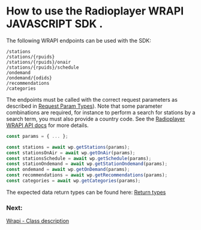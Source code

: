 # How to use the Radioplayer WRAPI JAVASCRIPT SDK .

The following WRAPI endpoints can be used with the SDK:

`/stations`  
`/stations/{rpuids}`  
`/stations/{rpuids}/onair`  
`/stations/{rpuids}/schedule`  
`/ondemand`  
`/ondemand/{odids}`  
`/recommendations`  
`/categories`

The endpoints must be called with the correct request parameters as described in
[Request Param Types](requesttypes.md)). Note that some parameter combinations are required, for instance to 
perform a search for stations by a search term, you must also provide a country code. See the [Radioplayer WRAPI API docs](http://docs.api.radioplayer.org/) for more details.

```javascript
const params = { ... };

const stations = await wp.getStations(params);
const stationsOnAir = await wp.getOnAir(params);
const stationsSchedule = await wp.getSchedule(params);
const stationOndemand = await wp.getStationOndemand(params);
const ondemand = await wp.getOnDemand(params);
const recommendations = await wp.getRecommendations(params);
const categories = await wp.getCategories(params);
```

The expected data return types can be found here: [Return types](returntypes.md)

### Next:

[Wrapi - Class description](./sdk/classes/wrapi.md)
